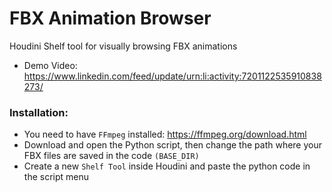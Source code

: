 # FBX Animation Browser
Houdini Shelf tool for visually browsing FBX animations
- Demo Video: https://www.linkedin.com/feed/update/urn:li:activity:7201122535910838273/
### Installation:
- You need to have `FFmpeg` installed: https://ffmpeg.org/download.html
- Download and open the Python script, then change the path where your FBX files are saved in the code `(BASE_DIR)`
- Create a new `Shelf Tool` inside Houdini and paste the python code in the script menu
  
